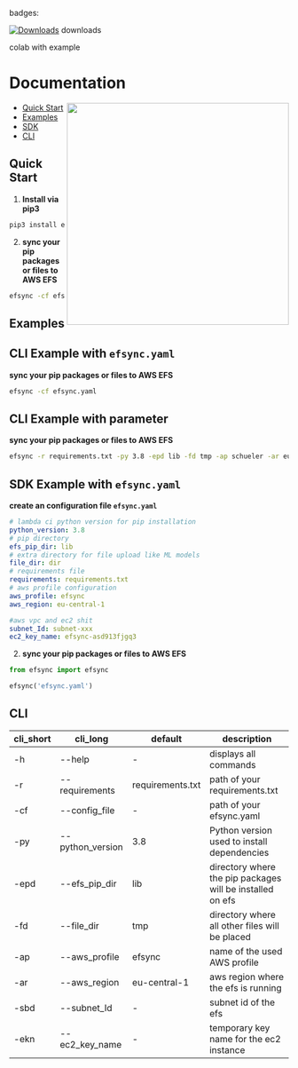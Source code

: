 badges:

[![Downloads](https://pepy.tech/badge/efsync)](https://pepy.tech/project/efsync) downloads

colab with example

# Documentation

<img align="right" width="400" src="./cli.png" />

- [Quick Start](#quick-start)
- [Examples](#examples)
- [SDK](#SDK)
- [CLI](#cli)

## <a name="quick-start"></a>Quick Start

1. **Install via pip3**

```bash
pip3 install efsync
```

2.  **sync your pip packages or files to AWS EFS**

```bash
efsync -cf efsync.yaml
```

## <a name="examples"></a>Examples

## CLI Example with `efsync.yaml`

**sync your pip packages or files to AWS EFS**

```bash
efsync -cf efsync.yaml
```

## CLI Example with parameter

**sync your pip packages or files to AWS EFS**

```bash
efsync -r requirements.txt -py 3.8 -epd lib -fd tmp -ap schueler -ar eu-central-1 -sbd <subnet_id> -ekn <ec2-key-name>
```

## SDK Example with `efsync.yaml`

**create an configuration file `efsync.yaml`**

```yaml
# lambda ci python version for pip installation
python_version: 3.8
# pip directory
efs_pip_dir: lib
# extra directory for file upload like ML models
file_dir: dir
# requirements file
requirements: requirements.txt
# aws profile configuration
aws_profile: efsync
aws_region: eu-central-1

#aws vpc and ec2 shit
subnet_Id: subnet-xxx
ec2_key_name: efsync-asd913fjgq3
```

2.  **sync your pip packages or files to AWS EFS**

```python
from efsync import efsync

efsync('efsync.yaml')
```

## <a name="cli"></a>CLI

| cli_short | cli_long         | default          | description                                               |
| --------- | ---------------- | ---------------- | --------------------------------------------------------- |
| -h        | --help           | -                | displays all commands                                     |
| -r        | --requirements   | requirements.txt | path of your requirements.txt                             |
| -cf       | --config_file    | -                | path of your efsync.yaml                                  |
| -py       | --python_version | 3.8              | Python version used to install dependencies               |
| -epd      | --efs_pip_dir    | lib              | directory where the pip packages will be installed on efs |
| -fd       | --file_dir       | tmp              | directory where all other files will be placed            |
| -ap       | --aws_profile    | efsync           | name of the used AWS profile                              |
| -ar       | --aws_region     | eu-central-1     | aws region where the efs is running                       |
| -sbd      | --subnet_Id      | -                | subnet id of the efs                                      |
| -ekn      | --ec2_key_name   | -                | temporary key name for the ec2 instance                   |
